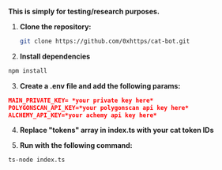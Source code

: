 **This is simply for testing/research purposes.**

1. **Clone the repository:**
    ```bash
    git clone https://github.com/0xhttps/cat-bot.git
    ```

2. **Install dependencies**
```bash
npm install
```

3. **Create a .env file and add the following params:**

```json
MAIN_PRIVATE_KEY= *your private key here*
POLYGONSCAN_API_KEY=*your polygonscan api key here*
ALCHEMY_API_KEY=*your achemy api key here*
```

4. **Replace "tokens" array in index.ts with your cat token IDs**

5. **Run with the following command:**

```bash
ts-node index.ts
```

